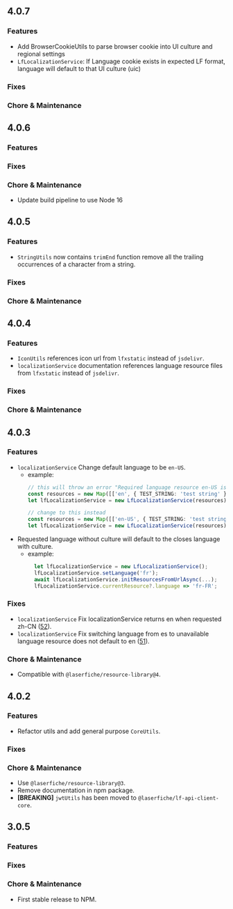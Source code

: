 ## 4.0.7
### Features
- Add BrowserCookieUtils to parse browser cookie into UI culture and regional settings
- `LfLocalizationService`: If Language cookie exists in expected LF format, language will default to that UI culture (uic) 

### Fixes

### Chore & Maintenance

## 4.0.6
### Features

### Fixes

### Chore & Maintenance
- Update build pipeline to use Node 16

## 4.0.5
### Features

- `StringUtils` now contains `trimEnd` function remove all the trailing occurrences of a character from a string.

### Fixes

### Chore & Maintenance

## 4.0.4
### Features

- `IconUtils` references icon url from `lfxstatic` instead of `jsdelivr`.
- `localizationService` documentation references language resource files from `lfxstatic` instead of `jsdelivr`.

### Fixes

### Chore & Maintenance


## 4.0.3

### Features

- `localizationService` Change default language to be `en-US`.
  - example: 
    ```ts
    // this will throw an error "Required language resource en-US is not found in provided map."
    const resources = new Map([['en', { TEST_STRING: 'test string' }]]);
    let lfLocalizationService = new LfLocalizationService(resources);

    // change to this instead
    const resources = new Map([['en-US', { TEST_STRING: 'test string' }]]);
    let lfLocalizationService = new LfLocalizationService(resources);
    ```
- Requested language without culture will default to the closes language with culture.
  - example:
    ```ts
      let lfLocalizationService = new LfLocalizationService();
      lfLocalizationService.setLanguage('fr');
      await lfLocalizationService.initResourcesFromUrlAsync(...);
      lfLocalizationService.currentResource?.language => 'fr-FR';
    ```

### Fixes

- `localizationService` Fix localizationService returns en when requested zh-CN ([52](https://github.com/Laserfiche/lf-js-utils/issues/52)).
- `localizationService` Fix switching language from es to unavailable language resource does not default to en ([51](https://github.com/Laserfiche/lf-js-utils/issues/51)).

### Chore & Maintenance
- Compatible with `@laserfiche/resource-library@4`.

## 4.0.2

### Features
- Refactor utils and add general purpose `CoreUtils`.

### Fixes

### Chore & Maintenance

- Use `@laserfiche/resource-library@3`.
- Remove documentation in npm package.
- **[BREAKING]** `jwtUtils` has been moved to `@laserfiche/lf-api-client-core`.

## 3.0.5

### Features

### Fixes

### Chore & Maintenance

- First stable release to NPM.


